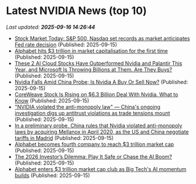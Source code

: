 # Latest NVIDIA News (top 10)
_Last updated: **2025-09-16 14:26:44**_

- [Stock Market Today: S&P 500, Nasdaq set records as market anticipates Fed rate decision](https://www.thestreet.com/markets/stock-market-today-september-15-2025) (Published: 2025-09-15)
- [Alphabet hits $3 trillion in market capitalisation for the first time](https://economictimes.indiatimes.com/tech/technology/alphabet-hits-3-trillion-in-market-capitalisation-for-the-first-time/articleshow/123903447.cms) (Published: 2025-09-15)
- [These 2 AI Cloud Stocks Have Outperformed Nvidia and Palantir This Year, and Microsoft Is Throwing Billions at Them. Are They Buys?](https://biztoc.com/x/6897a76ab974f02c) (Published: 2025-09-15)
- [Nvidia Falls Amid China Probe; Is Nvidia A Buy Or Sell Now?](https://biztoc.com/x/2f740d3caac08c1a) (Published: 2025-09-15)
- [CoreWeave Stock Is Rising on $6.3 Billion Deal With Nvidia. What to Know](https://biztoc.com/x/b316cf0a0eec9e1b) (Published: 2025-09-15)
- ["NVIDIA violated the anti-monopoly law" — China's ongoing investigation digs up antitrust violations as trade tensions mount](https://www.windowscentral.com/hardware/nvidia/nvidia-violated-anti-monopoly-laws-chinese-officials) (Published: 2025-09-15)
- [In a preliminary probe, China rules that Nvidia violated anti-monopoly laws by acquiring Mellanox in April 2020, as the US and China negotiate tariffs in Madrid](https://biztoc.com/x/585cae871c96dbdc) (Published: 2025-09-15)
- [Alphabet becomes fourth company to reach $3 trillion market cap](https://www.cnbc.com/2025/09/15/alphabet-3-trillion-market-cap.html) (Published: 2025-09-15)
- [The 2026 Investor’s Dilemma: Play It Safe or Chase the AI Boom?](https://finance.yahoo.com/news/2026-investor-dilemma-play-safe-141305166.html) (Published: 2025-09-15)
- [Alphabet enters $3 trillion market cap club as Big Tech's AI momentum builds](https://www.channelnewsasia.com/business/alphabet-enters-3-trillion-market-cap-club-big-techs-ai-momentum-builds-5350411) (Published: 2025-09-15)
